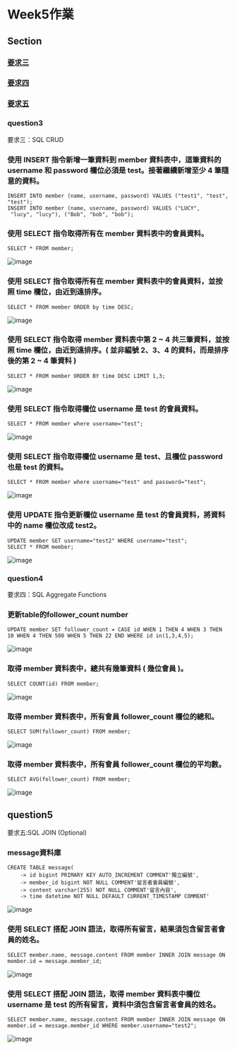 # Week5作業

## Section
### [要求三](#question3)
### [要求四](#question4)
### [要求五](#question5)

### question3
要求三：SQL CRUD
### 使用 INSERT 指令新增一筆資料到 member 資料表中，這筆資料的 username 和 password 欄位必須是 test。接著繼續新增至少 4 筆隨意的資料。

```mysql
INSERT INTO member (name, username, password) VALUES ("test1", "test", "test");
INSERT INTO member (name, username, password) VALUES ("LUCY",
 "lucy", "lucy"), ("Bob", "bob", "bob");
```

### 使用 SELECT 指令取得所有在 member 資料表中的會員資料。
```mysqql
SELECT * FROM member;
```
![image](https://github.com/Yo7ee/wehelp-assignments/blob/65159405d212fb83ce68f12aaf6dcb16cbf2664e/week5/screenshot/%E6%88%AA%E5%9C%96%202022-01-25%20%E4%B8%8B%E5%8D%883.33.33.png)
### 使用 SELECT 指令取得所有在 member 資料表中的會員資料，並按照 time 欄位，由近到遠排序。
```mysql
SELECT * FROM member ORDER by time DESC;
```
![image](https://github.com/Yo7ee/wehelp-assignments/blob/65159405d212fb83ce68f12aaf6dcb16cbf2664e/week5/screenshot/%E6%88%AA%E5%9C%96%202022-01-25%20%E4%B8%8B%E5%8D%883.53.02.png)

### 使用 SELECT 指令取得 member 資料表中第 2 ~ 4 共三筆資料，並按照 time 欄位，由近到遠排序。( 並非編號 2、3、4 的資料，而是排序後的第 2 ~ 4 筆資料 )
```mysql
SELECT * FROM member ORDER BY time DESC LIMIT 1,3;
```
![image](https://github.com/Yo7ee/wehelp-assignments/blob/65159405d212fb83ce68f12aaf6dcb16cbf2664e/week5/screenshot/%E6%88%AA%E5%9C%96%202022-01-25%20%E4%B8%8B%E5%8D%884.24.37.png)

### 使用 SELECT 指令取得欄位 username 是 test 的會員資料。
```mysql
SELECT * FROM member where username="test";
```
![image](https://github.com/Yo7ee/wehelp-assignments/blob/65159405d212fb83ce68f12aaf6dcb16cbf2664e/week5/screenshot/%E6%88%AA%E5%9C%96%202022-01-25%20%E4%B8%8B%E5%8D%889.51.39.png)

### 使用 SELECT 指令取得欄位 username 是 test、且欄位 password 也是 test 的資料。
```mysql
SELECT * FROM member where username="test" and password="test";
```
![image](https://github.com/Yo7ee/wehelp-assignments/blob/65159405d212fb83ce68f12aaf6dcb16cbf2664e/week5/screenshot/%E6%88%AA%E5%9C%96%202022-01-25%20%E4%B8%8B%E5%8D%889.58.24.png)

### 使用 UPDATE 指令更新欄位 username 是 test 的會員資料，將資料中的 name 欄位改成 test2。
```mysql
UPDATE member SET username="test2" WHERE username="test";
SELECT * FROM member;
```
![image](https://github.com/Yo7ee/wehelp-assignments/blob/65159405d212fb83ce68f12aaf6dcb16cbf2664e/week5/screenshot/%E6%88%AA%E5%9C%96%202022-01-25%20%E4%B8%8B%E5%8D%8810.05.16.png)

### question4
要求四：SQL Aggregate Functions

### 更新table的follower_count number
```mysql
UPDATE member SET follower_count = CASE id WHEN 1 THEN 4 WHEN 3 THEN 10 WHEN 4 THEN 500 WHEN 5 THEN 22 END WHERE id in(1,3,4,5);
```
![image](https://github.com/Yo7ee/wehelp-assignments/blob/65159405d212fb83ce68f12aaf6dcb16cbf2664e/week5/screenshot/%E6%88%AA%E5%9C%96%202022-01-25%20%E4%B8%8B%E5%8D%8810.39.51.png)

### 取得 member 資料表中，總共有幾筆資料 ( 幾位會員 )。
```mysql
SELECT COUNT(id) FROM member;
```
![image](https://github.com/Yo7ee/wehelp-assignments/blob/65159405d212fb83ce68f12aaf6dcb16cbf2664e/week5/screenshot/%E6%88%AA%E5%9C%96%202022-01-25%20%E4%B8%8B%E5%8D%8810.16.36.png)

### 取得 member 資料表中，所有會員 follower_count 欄位的總和。
```mysql
SELECT SUM(follower_count) FROM member;
```
![image](https://github.com/Yo7ee/wehelp-assignments/blob/65159405d212fb83ce68f12aaf6dcb16cbf2664e/week5/screenshot/%E6%88%AA%E5%9C%96%202022-01-25%20%E4%B8%8B%E5%8D%8810.32.20.png)

### 取得 member 資料表中，所有會員 follower_count 欄位的平均數。
```mysql
SELECT AVG(follower_count) FROM member;
```
![image](https://github.com/Yo7ee/wehelp-assignments/blob/65159405d212fb83ce68f12aaf6dcb16cbf2664e/week5/screenshot/%E6%88%AA%E5%9C%96%202022-01-25%20%E4%B8%8B%E5%8D%8810.31.45.png)


## question5
要求五:SQL JOIN (Optional)

### message資料庫
```mysql
CREATE TABLE message(
    -> id bigint PRIMARY KEY AUTO_INCREMENT COMMENT'獨立編號',
    -> member_id bigint NOT NULL COMMENT'留言者會員編號',
    -> content varchar(255) NOT NULL COMMENT'留言內容',
    -> time datetime NOT NULL DEFAULT CURRENT_TIMESTAMP COMMENT'
```
![image](https://github.com/Yo7ee/wehelp-assignments/blob/65159405d212fb83ce68f12aaf6dcb16cbf2664e/week5/screenshot/%E6%88%AA%E5%9C%96%202022-01-26%20%E4%B8%8A%E5%8D%8810.40.42.png)

### 使用 SELECT 搭配 JOIN 語法，取得所有留言，結果須包含留言者會員的姓名。
```mysql
SELECT member.name, message.content FROM member INNER JOIN message ON member.id = message.member_id;
```
![image](https://github.com/Yo7ee/wehelp-assignments/blob/65159405d212fb83ce68f12aaf6dcb16cbf2664e/week5/screenshot/%E6%88%AA%E5%9C%96%202022-01-26%20%E4%B8%8A%E5%8D%8811.58.02.png)

### 使用 SELECT 搭配 JOIN 語法，取得 member 資料表中欄位 username 是 test 的所有留言，資料中須包含留言者會員的姓名。
```mysql
SELECT member.name, message.content FROM member INNER JOIN message ON member.id = message.member_id WHERE member.username="test2";
```
![image](https://github.com/Yo7ee/wehelp-assignments/blob/65159405d212fb83ce68f12aaf6dcb16cbf2664e/week5/screenshot/%E6%88%AA%E5%9C%96%202022-01-26%20%E4%B8%8B%E5%8D%8812.00.48.png)
